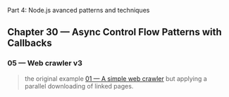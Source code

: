  Part 4: Node.js avanced patterns and techniques
## Chapter 30 &mdash; Async Control Flow Patterns with Callbacks
### 05 &mdash; Web crawler v3
> the original example [01 &mdash; A simple web crawler](../01-a-simple-web-crawler) but applying a parallel downloading of linked pages.
